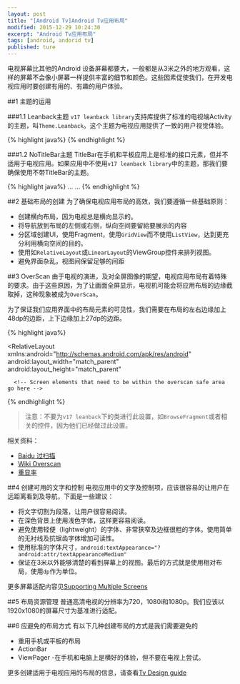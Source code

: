 ```yaml
---
layout: post
title: "[Android Tv]Android Tv应用布局"
modified: 2015-12-29 10:24:30
excerpt: "Android Tv应用布局"
tags: [android, andorid tv]
published: ture
---
```


电视屏幕比其他的Android 设备屏幕都要大，一般都是从3米之外的地方观看，这样的屏幕不会像小屏幕一样提供丰富的细节和颜色。这些因素促使我们，在开发电视应用时要创建有用的、有趣的用户体验。

##1 主题的运用

###1.1 Leanback主题
`v17 leanback library`支持库提供了标准的电视端Activity的主题，叫`Theme.Leanback`。这个主题为电视应用提供了一致的用户视觉体验。

{% highlight java%}
<activity
  android:name="com.example.android.TvActivity"
  android:label="@string/app_name"
  android:theme="@style/Theme.Leanback">
{% endhighlight %}

###1.2 NoTitleBar主题
TitleBar在手机和平板应用上是标准的接口元素，但并不适用于电视应用。如果应用中不使用`v17 leanback library`中的主题，那我们要确保使用不带TitleBar的主题。

{% highlight java%}
<application>
  ...
  <activity
    android:name="com.example.android.TvActivity"
    android:label="@string/app_name"
    android:theme="@android:style/Theme.NoTitleBar">
    ...
  </activity>
</application>
{% endhighlight %}

##2 基础布局的创建
为了确保电视应用布局的高效，我们要遵循一些基础原则：

- 创建横向布局，因为电视总是横向显示的。
- 将导航放到布局的左侧或右侧，纵向空间要留給要展示的内容
- 分区域创建UI，使用Fragment，使用`GridView`而不使用`ListView`，达到更充分利用横向空间的目的。
- 使用如`RelativeLayout`或`LinearLayout`的ViewGroup控件来排列视图。
- 避免界面杂乱，视图间保留足够的间距

##3 OverScan
由于电视的演进，及对全屏图像的期望，电视应用布局有着特殊的要求。由于这些原因，为了让画面全屏显示，电视机可能会将应用布局的边缘截取掉，这种现象被成为`OverScan`。

为了保证我们应用界面中的布局元素的可见性，我们需要在布局的左右边缘加上48dp的边距，上下边缘加上27dp的边距。

{% highlight java%}
<?xml version="1.0" encoding="utf-8"?>
<RelativeLayout xmlns:android="http://schemas.android.com/apk/res/android"
   android:layout_width="match_parent"
   android:layout_height="match_parent"
   >

   <!-- Screen elements that can render outside the overscan safe area go here -->

   <!-- Nested RelativeLayout with overscan-safe margin -->
   <RelativeLayout xmlns:android="http://schemas.android.com/apk/res/android"
       android:layout_width="match_parent"
       android:layout_height="match_parent"
       android:layout_marginTop="27dp"
       android:layout_marginBottom="27dp"
       android:layout_marginLeft="48dp"
       android:layout_marginRight="48dp">

      <!-- Screen elements that need to be within the overscan safe area go here -->

   </RelativeLayout>
</RelativeLayout>
{% endhighlight %}

> 注意：不要为`v17 leanback`下的类进行此设置，如`BrowseFragment`或者相关的控件，因为他们已经做过此设置。

相关资料：

- [Baidu 过扫描](http://baike.baidu.com/link?-url=0ozFdd0lXqJojygSxoZithYUEt-1ZO__n-v96vS2VLgu4TBCvfrDDhY1OS4dNDMKv4EL1nQP9OuGDOJ1sn8ivq)
- [Wiki Overscan](https://en.wikipedia.org/wiki/Overscan)
- [重显率](http://baike.baidu.com/link?url=DVhimQrfZA1VUwO3HRrLqVwWY1x5bCSydTHRP6RPixhGIBQYota2JJJ80Q-zJMH0WaCiCz6kVsn6TbslAd4piK)

##4 创建可用的文字和控制
电视应用中的文字及控制项，应该很容易的让用户在远距离看到及导航，下面是一些建议：

- 将文字切割为段落，让用户很容易阅读。
- 在深色背景上使用浅色字体，这样更容易阅读。
- 避免使用轻便（lightweight）的字体、非常狭窄及边框很粗的字体。使用简单的无衬线及抗锯齿字体增加可读性。
- 使用标准的字体尺寸，`android:textAppearance="?android:attr/textAppearanceMedium"`
- 保证在3米以外能够清楚的看到屏幕上的视图。最后的方式就是使用相对布局，使用`dp`作为单位。

更多屏幕适配内容见[Supporting Multiple Screens](https://developer.android.com/guide/practices/screens_support.html)

##5 布局资源管理
普通高清电视的分辨率为720，1080i和1080p。我们应该以1920x1080的屏幕尺寸为基准进行适配。

##6 应避免的布局方式
有以下几种创建布局的方式是我们需要避免的

- 重用手机或平板的布局
- ActionBar
- ViewPager -在手机和电脑上是横好的体验，但不要在电视上尝试。

更多创建适用于电视应用的布局的信息，请查看[Tv Design guide](https://developer.android.com/intl/zh-cn/design/tv/index.html)




